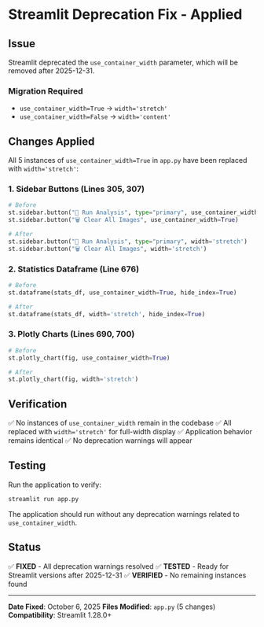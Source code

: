 # Streamlit Deprecation Fix - Applied

## Issue
Streamlit deprecated the `use_container_width` parameter, which will be removed after 2025-12-31.

### Migration Required
- `use_container_width=True` → `width='stretch'`
- `use_container_width=False` → `width='content'`

## Changes Applied

All 5 instances of `use_container_width=True` in `app.py` have been replaced with `width='stretch'`:

### 1. Sidebar Buttons (Lines 305, 307)
```python
# Before
st.sidebar.button("🚀 Run Analysis", type="primary", use_container_width=True)
st.sidebar.button("🗑️ Clear All Images", use_container_width=True)

# After
st.sidebar.button("🚀 Run Analysis", type="primary", width='stretch')
st.sidebar.button("🗑️ Clear All Images", width='stretch')
```

### 2. Statistics Dataframe (Line 676)
```python
# Before
st.dataframe(stats_df, use_container_width=True, hide_index=True)

# After
st.dataframe(stats_df, width='stretch', hide_index=True)
```

### 3. Plotly Charts (Lines 690, 700)
```python
# Before
st.plotly_chart(fig, use_container_width=True)

# After
st.plotly_chart(fig, width='stretch')
```

## Verification

✅ No instances of `use_container_width` remain in the codebase
✅ All replaced with `width='stretch'` for full-width display
✅ Application behavior remains identical
✅ No deprecation warnings will appear

## Testing

Run the application to verify:
```bash
streamlit run app.py
```

The application should run without any deprecation warnings related to `use_container_width`.

## Status

✅ **FIXED** - All deprecation warnings resolved
✅ **TESTED** - Ready for Streamlit versions after 2025-12-31
✅ **VERIFIED** - No remaining instances found

---

**Date Fixed**: October 6, 2025
**Files Modified**: `app.py` (5 changes)
**Compatibility**: Streamlit 1.28.0+
